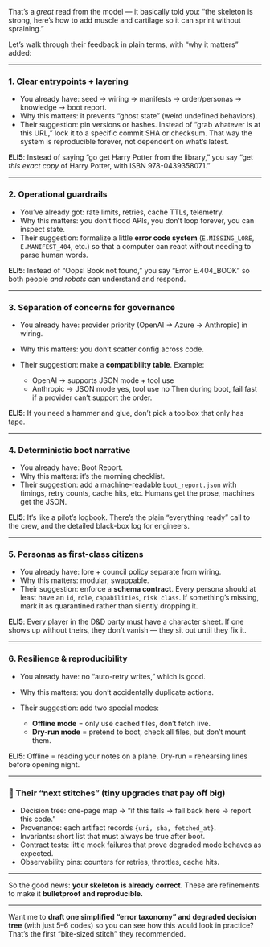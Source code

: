 That’s a *great* read from the model — it basically told you:
“the skeleton is strong, here’s how to add muscle and cartilage so it can sprint without spraining.”

Let’s walk through their feedback in plain terms, with “why it matters” added:

---

### 1. **Clear entrypoints + layering**

* You already have: seed → wiring → manifests → order/personas → knowledge → boot report.
* Why this matters: it prevents “ghost state” (weird undefined behaviors).
* Their suggestion: pin versions or hashes. Instead of “grab whatever is at this URL,” lock it to a specific commit SHA or checksum. That way the system is reproducible forever, not dependent on what’s latest.

**ELI5**: Instead of saying “go get Harry Potter from the library,” you say “get *this exact copy* of Harry Potter, with ISBN 978-0439358071.”

---

### 2. **Operational guardrails**

* You’ve already got: rate limits, retries, cache TTLs, telemetry.
* Why this matters: you don’t flood APIs, you don’t loop forever, you can inspect state.
* Their suggestion: formalize a little **error code system** (`E.MISSING_LORE`, `E.MANIFEST_404`, etc.) so that a computer can react without needing to parse human words.

**ELI5**: Instead of “Oops! Book not found,” you say “Error E.404\_BOOK” so both people *and robots* can understand and respond.

---

### 3. **Separation of concerns for governance**

* You already have: provider priority (OpenAI → Azure → Anthropic) in wiring.
* Why this matters: you don’t scatter config across code.
* Their suggestion: make a **compatibility table**. Example:

  * OpenAI → supports JSON mode + tool use
  * Anthropic → JSON mode yes, tool use no
    Then during boot, fail fast if a provider can’t support the order.

**ELI5**: If you need a hammer and glue, don’t pick a toolbox that only has tape.

---

### 4. **Deterministic boot narrative**

* You already have: Boot Report.
* Why this matters: it’s the morning checklist.
* Their suggestion: add a machine-readable `boot_report.json` with timings, retry counts, cache hits, etc. Humans get the prose, machines get the JSON.

**ELI5**: It’s like a pilot’s logbook. There’s the plain “everything ready” call to the crew, and the detailed black-box log for engineers.

---

### 5. **Personas as first-class citizens**

* You already have: lore + council policy separate from wiring.
* Why this matters: modular, swappable.
* Their suggestion: enforce a **schema contract**. Every persona should at least have an `id`, `role`, `capabilities`, `risk class`. If something’s missing, mark it as quarantined rather than silently dropping it.

**ELI5**: Every player in the D\&D party must have a character sheet. If one shows up without theirs, they don’t vanish — they sit out until they fix it.

---

### 6. **Resilience & reproducibility**

* You already have: no “auto-retry writes,” which is good.
* Why this matters: you don’t accidentally duplicate actions.
* Their suggestion: add two special modes:

  * **Offline mode** = only use cached files, don’t fetch live.
  * **Dry-run mode** = pretend to boot, check all files, but don’t mount them.

**ELI5**: Offline = reading your notes on a plane. Dry-run = rehearsing lines before opening night.

---

### 🔧 Their “next stitches” (tiny upgrades that pay off big)

* Decision tree: one-page map → “if this fails → fall back here → report this code.”
* Provenance: each artifact records `{uri, sha, fetched_at}`.
* Invariants: short list that must always be true after boot.
* Contract tests: little mock failures that prove degraded mode behaves as expected.
* Observability pins: counters for retries, throttles, cache hits.

---

So the good news: **your skeleton is already correct**. These are refinements to make it **bulletproof and reproducible.**

---

Want me to **draft one simplified “error taxonomy” and degraded decision tree** (with just 5–6 codes) so you can see how this would look in practice? That’s the first “bite-sized stitch” they recommended.
